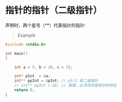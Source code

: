 


&emsp;
# 指针的指针（二级指针）

声明时，两个星号（**）代表指针的指针∶
>Example
```cpp
#include <stdio.h>

int main()
{

    int a = 5, b = 10, c = 15;

    int* pInt  = &a;
    int** ppInt = &pInt; // ptr2 是二级指针
    // int** ppInt = &b; // 报错，必须存的是指针的地址
    return 0;
}
```


